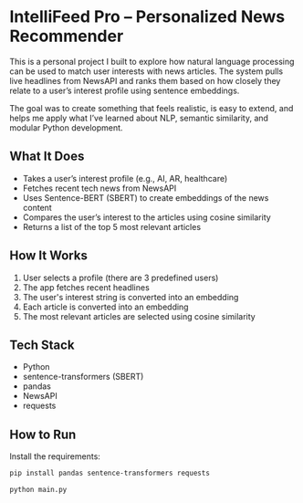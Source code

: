# IntelliFeed Pro – Personalized News Recommender

This is a personal project I built to explore how natural language processing can be used to match user interests with news articles. The system pulls live headlines from NewsAPI and ranks them based on how closely they relate to a user’s interest profile using sentence embeddings.

The goal was to create something that feels realistic, is easy to extend, and helps me apply what I’ve learned about NLP, semantic similarity, and modular Python development.

## What It Does

- Takes a user’s interest profile (e.g., AI, AR, healthcare)
- Fetches recent tech news from NewsAPI
- Uses Sentence-BERT (SBERT) to create embeddings of the news content
- Compares the user’s interest to the articles using cosine similarity
- Returns a list of the top 5 most relevant articles

## How It Works

1. User selects a profile (there are 3 predefined users)
2. The app fetches recent headlines
3. The user's interest string is converted into an embedding
4. Each article is converted into an embedding
5. The most relevant articles are selected using cosine similarity

## Tech Stack

- Python
- sentence-transformers (SBERT)
- pandas
- NewsAPI
- requests

## How to Run

Install the requirements:

```bash
pip install pandas sentence-transformers requests

python main.py
